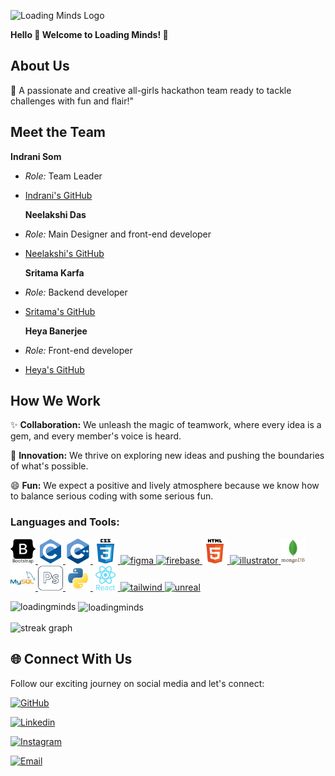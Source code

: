 

![Loading Minds Logo](link_to_logo_image)

**Hello 👋 Welcome to Loading Minds! 🚀**

## About Us

🌟 A passionate and creative all-girls hackathon team ready to tackle challenges with fun and flair!"

## Meet the Team

**Indrani Som**
- *Role:* Team Leader
- [Indrani's GitHub](https://github.com/IndraniSom)


  **Neelakshi Das**
- *Role:* Main Designer and front-end developer
- [Neelakshi's GitHub](https://github.com/bluecoder2003)

     **Sritama Karfa**
- *Role:* Backend developer
- [Sritama's GitHub](https://github.com/valentra)

     **Heya Banerjee**
- *Role:* Front-end developer
- [Heya's GitHub](https://github.com/HeyaBanerjee)


## How We Work

✨ **Collaboration:** We unleash the magic of teamwork, where every idea is a gem, and every member's voice is heard.

🚀 **Innovation:** We thrive on exploring new ideas and pushing the boundaries of what's possible.

😄 **Fun:** We expect a positive and lively atmosphere because we know how to balance serious coding with some serious fun.

<h3 align="left">Languages and Tools:</h3>
<p align="left"> <a href="https://getbootstrap.com" target="_blank" rel="noreferrer"> <img src="https://raw.githubusercontent.com/devicons/devicon/master/icons/bootstrap/bootstrap-plain-wordmark.svg" alt="bootstrap" width="40" height="40"/> </a> <a href="https://www.cprogramming.com/" target="_blank" rel="noreferrer"> <img src="https://raw.githubusercontent.com/devicons/devicon/master/icons/c/c-original.svg" alt="c" width="40" height="40"/> </a> <a href="https://www.w3schools.com/cpp/" target="_blank" rel="noreferrer"> <img src="https://raw.githubusercontent.com/devicons/devicon/master/icons/cplusplus/cplusplus-original.svg" alt="cplusplus" width="40" height="40"/> </a> <a href="https://www.w3schools.com/css/" target="_blank" rel="noreferrer"> <img src="https://raw.githubusercontent.com/devicons/devicon/master/icons/css3/css3-original-wordmark.svg" alt="css3" width="40" height="40"/> </a> <a href="https://www.figma.com/" target="_blank" rel="noreferrer"> <img src="https://www.vectorlogo.zone/logos/figma/figma-icon.svg" alt="figma" width="40" height="40"/> </a> <a href="https://firebase.google.com/" target="_blank" rel="noreferrer"> <img src="https://www.vectorlogo.zone/logos/firebase/firebase-icon.svg" alt="firebase" width="40" height="40"/> </a> <a href="https://www.w3.org/html/" target="_blank" rel="noreferrer"> <img src="https://raw.githubusercontent.com/devicons/devicon/master/icons/html5/html5-original-wordmark.svg" alt="html5" width="40" height="40"/> </a> <a href="https://www.adobe.com/in/products/illustrator.html" target="_blank" rel="noreferrer"> <img src="https://www.vectorlogo.zone/logos/adobe_illustrator/adobe_illustrator-icon.svg" alt="illustrator" width="40" height="40"/> </a> <a href="https://www.mongodb.com/" target="_blank" rel="noreferrer"> <img src="https://raw.githubusercontent.com/devicons/devicon/master/icons/mongodb/mongodb-original-wordmark.svg" alt="mongodb" width="40" height="40"/> </a> <a href="https://www.mysql.com/" target="_blank" rel="noreferrer"> <img src="https://raw.githubusercontent.com/devicons/devicon/master/icons/mysql/mysql-original-wordmark.svg" alt="mysql" width="40" height="40"/> </a> <a href="https://www.photoshop.com/en" target="_blank" rel="noreferrer"> <img src="https://raw.githubusercontent.com/devicons/devicon/master/icons/photoshop/photoshop-line.svg" alt="photoshop" width="40" height="40"/> </a> <a href="https://www.python.org" target="_blank" rel="noreferrer"> <img src="https://raw.githubusercontent.com/devicons/devicon/master/icons/python/python-original.svg" alt="python" width="40" height="40"/> </a> <a href="https://reactjs.org/" target="_blank" rel="noreferrer"> <img src="https://raw.githubusercontent.com/devicons/devicon/master/icons/react/react-original-wordmark.svg" alt="react" width="40" height="40"/> </a> <a href="https://tailwindcss.com/" target="_blank" rel="noreferrer"> <img src="https://www.vectorlogo.zone/logos/tailwindcss/tailwindcss-icon.svg" alt="tailwind" width="40" height="40"/> </a> <a href="https://unrealengine.com/" target="_blank" rel="noreferrer"> <img src="https://raw.githubusercontent.com/kenangundogan/fontisto/036b7eca71aab1bef8e6a0518f7329f13ed62f6b/icons/svg/brand/unreal-engine.svg" alt="unreal" width="40" height="40"/> </a> </p>

<p><img align="left" src="https://github-readme-stats.vercel.app/api/top-langs?username=loadingminds&show_icons=true&locale=en&layout=compact" alt="loadingminds" /></p>

<p>&nbsp;<img align="center" src="https://github-readme-stats.vercel.app/api?username=loadingminds&show_icons=true&locale=en" alt="loadingminds" /></p>

<p><img align="center" src="https://github-readme-streak-stats.herokuapp.com/?user=loadingminds&" 8&locale=en&mode=daily&theme=dark&hide_border=false&border_radius=5&order=3" height="220" alt="streak graph" /></p>


## 🌐 Connect With Us

Follow our exciting journey on social media and let's connect:

[![GitHub](https://img.shields.io/badge/GitHub-181717?style=for-the-badge&logo=github&logoColor=white)](https://github.com/LoadingMinds)

[![Linkedin](https://img.shields.io/badge/linkedin-0A66C2?style=for-the-badge&logo=linkedin&logoColor=white)]()

[![Instagram](https://img.shields.io/badge/Instagram-E4405F?style=for-the-badge&logo=instagram&logoColor=white)](https://www.instagram.com/loadingminds/)

[![Email](https://img.shields.io/badge/Email-D14836?style=for-the-badge&logo=gmail&logoColor=black)](mailto:Loadingminds4@gmail.com)




